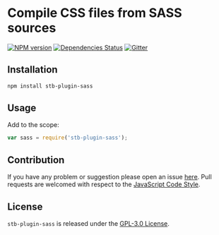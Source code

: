 Compile CSS files from SASS sources
===================================

[![NPM version](https://img.shields.io/npm/v/stb-plugin-sass.svg?style=flat-square)](https://www.npmjs.com/package/stb-plugin-sass)
[![Dependencies Status](https://img.shields.io/david/stbsdk/plugin-sass.svg?style=flat-square)](https://david-dm.org/stbsdk/plugin-sass)
[![Gitter](https://img.shields.io/badge/gitter-join%20chat-blue.svg?style=flat-square)](https://gitter.im/DarkPark/stbsdk)


## Installation ##

```bash
npm install stb-plugin-sass
```


## Usage ##

Add to the scope:

```js
var sass = require('stb-plugin-sass');
```


## Contribution ##

If you have any problem or suggestion please open an issue [here](https://github.com/stbsdk/plugin-sass/issues).
Pull requests are welcomed with respect to the [JavaScript Code Style](https://github.com/DarkPark/jscs).


## License ##

`stb-plugin-sass` is released under the [GPL-3.0 License](http://opensource.org/licenses/GPL-3.0).
